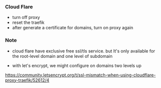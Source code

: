 ### Cloud Flare

- turn off proxy
- reset the traefik
- after generate a certificate for domains, turn on proxy again



### Note

- cloud flare have exclusive free ssl/tls service. but It's only available for the root-level domain and one level of subdomain

- with let's encrypt, we might configure on domains two levels up

https://community.letsencrypt.org/t/ssl-mismatch-when-using-cloudflare-proxy-traefik/52612/4
